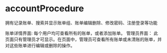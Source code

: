 # accountProcedure
拥有记录账单、搜索并显示账单组、账单编辑删除、修改密码、注册登录等功能

账单详情界面:
 每个用户均可查看所有的账单，或者添加账单。
管理员界面：
 此页面只有管理员才可显示。在页面中，管理员可查看所有账单或未清账的账单，并对这些账单进行编辑或删除的操作。
 
 

